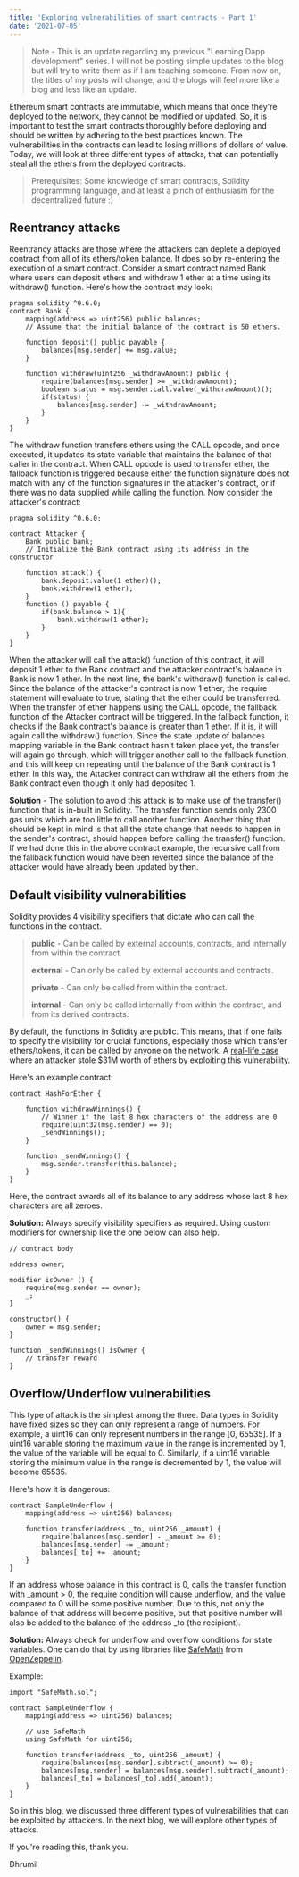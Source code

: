 ```yaml
---
title: 'Exploring vulnerabilities of smart contracts - Part 1'
date: '2021-07-05'
---
```


> Note - This is an update regarding my previous "Learning Dapp
> development" series. I will not be posting simple updates to the blog
> but will try to write them as if I am teaching someone. From now on,
> the titles of my posts will change, and the blogs will feel more like a blog and
> less like an update.
 
Ethereum smart contracts are immutable, which means that once they're deployed to the network, they cannot be modified or updated. So, it is important to test the smart contracts thoroughly before deploying and should be written by adhering to the best practices known. The vulnerabilities in the contracts can lead to losing millions of dollars of value. Today, we will look at three different types of attacks, that can potentially steal all the ethers from the deployed contracts.
> 
> Prerequisites: Some knowledge of smart contracts, Solidity programming
> language, and at least a pinch of enthusiasm for the decentralized
> future :)

## Reentrancy attacks 
Reentrancy attacks are those where the attackers can deplete a deployed contract from all of its ethers/token balance. It does so by re-entering the execution of a smart contract. Consider a smart contract named Bank where users can deposit ethers and withdraw 1 ether at a time using its withdraw() function. Here's how the contract may look:

	pragma solidity ^0.6.0;
	contract Bank {
		mapping(address => uint256) public balances;
		// Assume that the initial balance of the contract is 50 ethers.

		function deposit() public payable {
			balances[msg.sender] += msg.value;
		}

		function withdraw(uint256 _withdrawAmount) public {
			require(balances[msg.sender] >= _withdrawAmount);
			boolean status = msg.sender.call.value(_withdrawAmount)();
			if(status) {
				balances[msg.sender] -= _withdrawAmount;
			}
		}
	}

The withdraw function transfers ethers using the CALL opcode, and once executed, it updates its state variable that maintains the balance of that caller in the contract. When CALL opcode is used to transfer ether, the fallback function is triggered because either the function signature does not match with any of the function signatures in the attacker's contract, or if there was no data supplied while calling the function. 
Now consider the attacker's contract:

	pragma solidity ^0.6.0;

	contract Attacker {
		Bank public bank;
		// Initialize the Bank contract using its address in the constructor 

		function attack() {
			bank.deposit.value(1 ether)();
			bank.withdraw(1 ether);
		}
		function () payable {
			if(bank.balance > 1){
				bank.withdraw(1 ether);
			}
		}
	}

When the attacker will call the attack() function of this contract, it will deposit 1 ether to the Bank contract and the attacker contract's balance in Bank is now 1 ether. In the next line, the bank's withdraw() function is called. Since the balance of the attacker's contract is now 1 ether, the require statement will evaluate to true, stating that the ether could be transferred. When the transfer of ether happens using the CALL opcode, the fallback function of the Attacker contract will be triggered. In the fallback function, it checks if the Bank contract's balance is greater than 1 ether. If it is, it will again call the withdraw() function. Since the state update of balances mapping variable in the Bank contract hasn't taken place yet, the transfer will again go through, which will trigger another call to the fallback function, and this will keep on repeating until the balance of the Bank contract is 1 ether. In this way, the Attacker contract can withdraw all the ethers from the Bank contract even though it only had deposited 1.

**Solution** - The solution to avoid this attack is to make use of the transfer() function that is in-built in Solidity. The transfer function sends only 2300 gas units which are too little to call another function. Another thing that should be kept in mind is that all the state change that needs to happen in the sender's contract, should happen before calling the transfer() function. If we had done this in the above contract example, the recursive call from the fallback function would have been reverted since the balance of the attacker would have already been updated by then.


## Default visibility vulnerabilities
Solidity provides 4 visibility specifiers that dictate who can call the functions in the contract. 

> **public** - Can be called by external accounts, contracts, and internally from within the contract.
> 
> **external** - Can only be called by external accounts and contracts.
> 
> **private** - Can only be called from within the contract.
> 
> **internal** - Can only be called internally from within the contract, and from its derived contracts.

By default, the functions in Solidity are public. This means, that if one fails to specify the visibility for crucial functions, especially those which transfer ethers/tokens, it can be called by anyone on the network. A [real-life case](https://www.freecodecamp.org/news/a-hacker-stole-31m-of-ether-how-it-happened-and-what-it-means-for-ethereum-9e5dc29e33ce/) where an attacker stole $31M worth of ethers by exploiting this vulnerability.

Here's an example contract:

	contract HashForEther {

		function withdrawWinnings() {
			// Winner if the last 8 hex characters of the address are 0
			require(uint32(msg.sender) == 0);
			_sendWinnings();
		}

		function _sendWinnings() {
			msg.sender.transfer(this.balance);
		}
	}

Here, the contract awards all of its balance to any address whose last 8 hex characters are all zeroes. 

**Solution:** Always specify visibility specifiers as required. Using custom modifiers for ownership like the one below can also help.

	// contract body
	
	address owner;

	modifier isOwner () {
		require(msg.sender == owner);
		_;
	}

	constructor() {
		owner = msg.sender;
	}

	function _sendWinnings() isOwner {
		// transfer reward
	}


## Overflow/Underflow vulnerabilities

This type of attack is the simplest among the three. Data types in Solidity have fixed sizes so they can only represent a range of numbers. For example, a uint16 can only represent numbers in the range [0, 65535]. If a uint16 variable storing the maximum value in the range is incremented by 1, the value of the variable will be equal to 0. Similarly, if a uint16 variable storing the minimum value in the range is decremented by 1, the value will become 65535.

Here's how it is dangerous:

	contract SampleUnderflow {
		mapping(address => uint256) balances;

		function transfer(address _to, uint256 _amount) {
			require(balances[msg.sender] - _amount >= 0);
			balances[msg.sender] -= _amount;
			balances[_to] += _amount;
		}
	}

If an address whose balance in this contract is 0, calls the transfer function with _amount > 0, the require condition will cause underflow, and the value compared to 0 will be some positive number. Due to this, not only the balance of that address will become positive, but that positive number will also be added to the balance of the address _to (the recipient).

**Solution:** Always check for underflow and overflow conditions for state variables. One can do that by using libraries like [SafeMath](https://github.com/OpenZeppelin/openzeppelin-contracts/blob/master/contracts/utils/math/SafeMath.sol) from [OpenZeppelin](https://openzeppelin.com/contracts/).

Example: 
	
	import "SafeMath.sol";
	
	contract SampleUnderflow {
		mapping(address => uint256) balances;
		
		// use SafeMath
		using SafeMath for uint256;
		
		function transfer(address _to, uint256 _amount) {
			require(balances[msg.sender].subtract(_amount) >= 0);
			balances[msg.sender] = balances[msg.sender].subtract(_amount);
			balances[_to] = balances[_to].add(_amount);
		}
	}

So in this blog, we discussed three different types of vulnerabilities that can be exploited by attackers. In the next blog, we will explore other types of attacks.

If you're reading this, thank you.

Dhrumil